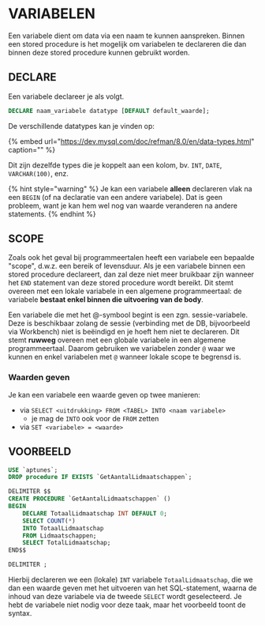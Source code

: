 # VARIABELEN

Een variabele dient om data via een naam te kunnen aanspreken. Binnen een stored procedure is het mogelijk om variabelen te declareren die dan binnen deze stored procedure kunnen gebruikt worden.

## DECLARE

Een variabele declareer je als volgt.

```sql
DECLARE naam_variabele datatype [DEFAULT default_waarde];
```

De verschillende datatypes kan je vinden op:

{% embed url="https://dev.mysql.com/doc/refman/8.0/en/data-types.html" caption="" %}

Dit zijn dezelfde types die je koppelt aan een kolom, bv. `INT`, `DATE`, `VARCHAR(100)`, enz.

{% hint style="warning" %}
Je kan een variabele **alleen** declareren vlak na een `BEGIN` \(of na declaratie van een andere variabele\). Dat is geen probleem, want je kan hem wel nog van waarde veranderen na andere statements.
{% endhint %}

## SCOPE

Zoals ook het geval bij programmeertalen heeft een variabele een bepaalde "scope", d.w.z. een bereik of levensduur. Als je een variabele binnen een stored procedure declareert, dan zal deze niet meer bruikbaar zijn wanneer het `END` statement van deze stored procedure wordt bereikt. Dit stemt overeen met een lokale variabele in een algemene programmeertaal: de variabele **bestaat enkel binnen die uitvoering van de body**.

Een variabele die met het @-symbool begint is een zgn. sessie-variabele. Deze is beschikbaar zolang de sessie \(verbinding met de DB, bijvoorbeeld via Workbench\) niet is beëindigd en je hoeft hem niet te declareren. Dit stemt **ruwweg** overeen met een globale variabele in een algemene programmeertaal. Daarom gebruiken we variabelen zonder `@` waar we kunnen en enkel variabelen met `@` wanneer lokale scope te begrensd is.

### Waarden geven

Je kan een variabele een waarde geven op twee manieren:

* via `SELECT <uitdrukking> FROM <TABEL> INTO <naam variabele>`
  * je mag de `INTO` ook voor de `FROM` zetten
* via `SET <variabele> = <waarde>`

## VOORBEELD

```sql
USE `aptunes`;
DROP procedure IF EXISTS `GetAantalLidmaatschappen`;

DELIMITER $$
CREATE PROCEDURE `GetAantalLidmaatschappen` ()
BEGIN
    DECLARE TotaalLidmaatschap INT DEFAULT 0;
    SELECT COUNT(*)
    INTO TotaalLidmaatschap
    FROM Lidmaatschappen;
    SELECT TotalLidmaatschap;
END$$

DELIMITER ;
```

Hierbij declareren we een \(lokale\) `INT` variabele `TotaalLidmaatschap`, die we dan een waarde geven met het uitvoeren van het SQL-statement, waarna de inhoud van deze variabele via de tweede `SELECT` wordt geselecteerd. Je hebt de variabele niet nodig voor deze taak, maar het voorbeeld toont de syntax.

